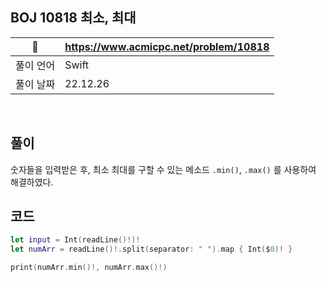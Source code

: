 ## BOJ 10818 최소, 최대

|🔗|https://www.acmicpc.net/problem/10818|
|---|---|
|풀이 언어|Swift|
|풀이 날짜|22.12.26|

</br>


##  풀이
숫자들을 입력받은 후, 최소 최대를 구할 수 있는 메소드 `.min()`, `.max()` 를 사용하여 해결하였다. 


## 코드 

```Swift
let input = Int(readLine()!)!
let numArr = readLine()!.split(separator: " ").map { Int($0)! }

print(numArr.min()!, numArr.max()!)
```
